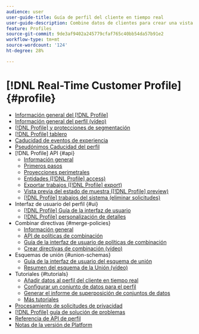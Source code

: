 ```yaml
---
audience: user
user-guide-title: Guía de perfil del cliente en tiempo real
user-guide-description: Combine datos de clientes para crear una vista unificada de las interacciones de clientes entre canales.
feature: Profiles
source-git-commit: 9de3af9402a245779cfaf765c40bb54da57b91e2
workflow-type: tm+mt
source-wordcount: '124'
ht-degree: 28%

---
```



# [!DNL Real-Time Customer Profile] {#profile}

* [Información general del [!DNL Profile]](home.md)
* [Información general del perfil (vídeo)](video/profile-overview.md)
* [[!DNL Profile] y protecciones de segmentación](guardrails.md)
* [[!DNL Profile] tablero](ui/profile-dashboard.md)
* [Caducidad de eventos de experiencia](event-expirations.md)
* [Pseudónimos Caducidad del perfil](pseudonymous-profiles.md)
* [!DNL Profile] API {#api}
   * [Información general](api/overview.md)
   * [Primeros pasos](api/getting-started.md)
   * [Proyecciones perimetrales](api/edge-projections.md)
   * [Entidades ([!DNL Profile] access)](api/entities.md)
   * [Exportar trabajos ([!DNL Profile] export)](api/export-jobs.md)
   * [Vista previa del estado de muestra ([!DNL Profile] preview)](api/preview-sample-status.md)
   * [[!DNL Profile] trabajos del sistema (eliminar solicitudes)](api/profile-system-jobs.md)
* Interfaz de usuario del perfil {#ui}
   * [[!DNL Profile] Guía de la interfaz de usuario](ui/user-guide.md)
   * [[!DNL Profile] personalización de detalles](ui/profile-customization.md)
* Combinar directivas {#merge-policies}
   * [Información general](merge-policies/overview.md)
   * [API de políticas de combinación](api/merge-policies.md)
   * [Guía de la interfaz de usuario de políticas de combinación](merge-policies/ui-guide.md)
   * [Crear directivas de combinación (vídeo)](video/create-merge-policies.md)
* Esquemas de unión {#union-schemas}
   * [Guía de la interfaz de usuario del esquema de unión](ui/union-schema.md)
   * [Resumen del esquema de la Unión (vídeo)](video/union-schemas-overview.md)
* Tutoriales {#tutorials}
   * [Añadir datos al perfil del cliente en tiempo real](tutorials/add-profile-data.md)
   * [Configurar un conjunto de datos para el perfil](tutorials/dataset-configuration.md)
   * [Generar el informe de superposición de conjuntos de datos](tutorials/dataset-overlap-report.md)
   * [Más tutoriales](https://experienceleague.adobe.com/docs/platform-learn/tutorials/overview.html?lang=es)
* [Procesamiento de solicitudes de privacidad](privacy.md)
* [[!DNL Profile] guía de solución de problemas](troubleshooting.md)
* [Referencia de API de perfil](https://www.adobe.com/go/profile-apis-en)
* [Notas de la versión de Platform](https://experienceleague.adobe.com/docs/experience-platform/release-notes/latest.html?lang=es)
